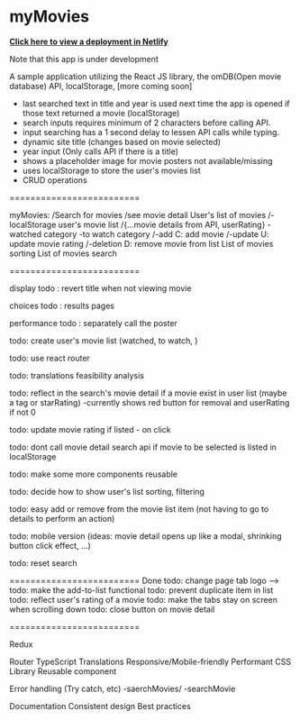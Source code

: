 <h1>myMovies</h1>
<b><a href="https://mymovies-dev.netlify.app/" target="_blank">Click here to view a deployment in Netlify</a></b>
<p>Note that this app is under development</p>
<p>A sample application utilizing the React JS library, the omDB(Open movie database) API, localStorage, [more coming soon]</p>

- last searched text in title and year is used next time the app is opened if those text returned a movie (localStorage)
- search inputs requires minimum of 2 characters before calling API.
- input searching has a 1 second delay to lessen API calls while typing.
- dynamic site title (changes based on movie selected)
- year input (Only calls API if there is a title)
- shows a placeholder image for movie posters not available/missing
- uses localStorage to store the user's movies list
- CRUD operations

=========================

myMovies:
/Search for movies
/see movie detail
User's list of movies
/-localStorage user's movie list
/{...movie details from API, userRating}
-watched category
-to watch category
/-add C: add movie
/-update U: update movie rating
/-deletion D: remove movie from list
List of movies sorting
List of movies search

=========================

display
todo : revert title when not viewing movie

choices
todo : results pages

performance
todo : separately call the poster

todo: create user's movie list (watched, to watch, )

todo: use react router

todo: translations feasibility analysis

todo: reflect in the search's movie detail if a movie exist in user list (maybe a tag or starRating)
-currently shows red button for removal and userRating if not 0

todo: update movie rating if listed - on click

todo: dont call movie detail search api if movie to be selected is listed in localStorage

todo: make some more components reusable

todo: decide how to show user's list sorting, filtering

todo: easy add or remove from the movie list item (not having to go to details to perform an action)

todo: mobile version (ideas: movie detail opens up like a modal, shrinking button click effect, ...)

todo: reset search

=========================
Done
todo: change page tab logo -->
todo: make the add-to-list functional
todo: prevent duplicate item in list
todo: reflect user's rating of a movie
todo: make the tabs stay on screen when scrolling down
todo: close button on movie detail

=========================

Redux

<!-- API -->

Router
TypeScript
Translations
Responsive/Mobile-friendly
Performant
CSS Library
Reusable component

<!-- Children props -->

<!-- Error handling -->

Error handling (Try catch, etc)
-saerchMovies/
-searchMovie

Documentation
Consistent design
Best practices
